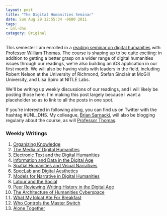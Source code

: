 ```yaml
---
layout: post
title: "The Digital Humanities Seminar"
date: Sun Aug 29 12:55:34 -0600 2011
tags:
- unl-dhs
category: Original
---
```


This semester I am enrolled in a [reading seminar on digital humanities](http://railroads.unl.edu/blog/wp-content/uploads/2011/08/946seminar.syllabus.pdf) with [Professor William Thomas](http://railroads.unl.edu/blog/?p=548). The course is shaping up to be quite exciting: in addition to getting a better grasp on a wider range of digital humanities issues through our readings, we're also building an iOS application in our first month. We will also be having visits with leaders in the field, including Robert Nelson at the University of Richmond, Stefan Sinclair at McGill University, and Lisa Spiro at NITLE Labs.

We'll be writing up weekly discussions of our readings, and I will likely be posting those here. I'm making this post largely because I want a placeholder so as to link to all the posts in one spot.

If you're interested in following along, you can find us on Twitter with the hashtag #UNL_DHS. My colleague, [Brian Sarnacki](http://briansarnacki.com), will also be blogging regularly about the course, as will [Professor Thomas](http://railroads.unl.edu/blog/).

### Weekly Writings ###

1.  <a href="http://jasonheppler.org/organizing-knowledge-and-the-future-of-the-humanities.html">Organizing Knowledge</a>
2.  <a href="http://jasonheppler.org/the-medium-of-digital-humanities.html">The Media of Digital Humanities</a>
3.  [Electronic Text and the Digital Humanities](http://www.jasonheppler.org/electronic-text-and-the-theory-of-digital-humanities.html)
4.  <a
    href="http://jasonheppler.org/information-in-the-digital-age.html">Information and Data in the Digital Age</a>
5.  <a href="http://jasonheppler.org/spatial-humanities-.html">Spatial Humanities and Visual Narratives</a>
6.  [SpecLab and Digital Aesthetics](http://www.jasonheppler.org/speclab-and-digital-aesthetics.html)
7.  [Models for Narrative in Digital Humanities](http://www.jasonheppler.org/narrative-in-digital-scholarship.html)
8.  [Latour and the Social](http://www.jasonheppler.org/latour-and-the-social.html)
9.  [Peer Reviewing Writing History in the Digital Age](http://www.jasonheppler.org/peer-reviewing-writing-history-in-the-digital-age.html)
10.  [The Architecture of Humanities Cyberspace](http://www.jasonheppler.org/the-architecture-of-humanities-cyberspace.html)
11.  [What My lolcat Ate For Breakfast](http://www.jasonheppler.org/internet-freedom.html)
12.  [Who Controls the Master Switch](http://www.jasonheppler.org/who-controls-the-master-switch.html)
13.  [Alone Together](http://www.jasonheppler.org/alone-together.html)
